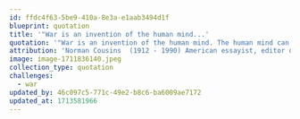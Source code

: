 ```yaml
---
id: ffdc4f63-5be9-410a-8e3a-e1aab3494d1f
blueprint: quotation
title: '"War is an invention of the human mind...'
quotation: '"War is an invention of the human mind. The human mind can invent peace with justice."'
attribution: 'Norman Cousins  (1912 - 1990) American essayist, editor of The Saturday Review.'
image: image-1711836140.jpeg
collection_type: quotation
challenges:
  - war
updated_by: 46c097c5-771c-49e2-b8c6-ba6009ae7172
updated_at: 1713581966
---
```

